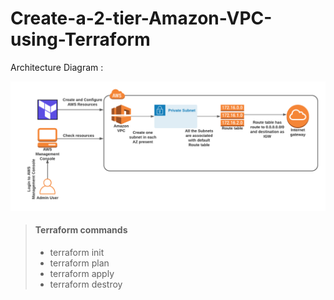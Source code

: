 # Create-a-2-tier-Amazon-VPC-using-Terraform

Architecture Diagram :

![Architecture Diagram](vpc.png)

> #### Terraform commands 
>
> - terraform init 
> - terraform plan
> - terraform apply
> - terraform destroy
